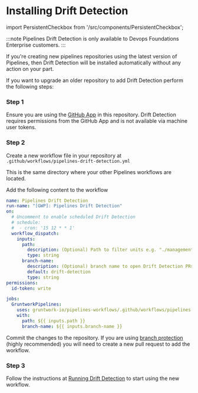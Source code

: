 # Installing Drift Detection

import PersistentCheckbox from '/src/components/PersistentCheckbox';

:::note
Pipelines Drift Detection is only available to Devops Foundations Enterprise customers.
:::

If you're creating new pipelines repositories using the latest version of Pipelines, then Drift Detection will be installed automatically without any action on your part.

If you want to upgrade an older repository to add Drift Detection perform the following steps:

### Step 1

Ensure you are using the [GitHub App](/2.0/docs/pipelines/installation/viagithubapp) in this repository. Drift Detection requires permissions from the GitHub App and is not available via machine user tokens.

<PersistentCheckbox id="install-drift-1" label="GitHub App In Use" />

### Step 2

Create a new workflow file in your repository at `.github/workflows/pipelines-drift-detection.yml`

This is the same directory where your other Pipelines workflows are located.

Add the following content to the workflow

```yml
name: Pipelines Drift Detection
run-name: "[GWP]: Pipelines Drift Detection"
on:
  # Uncomment to enable scheduled Drift Detection
  # schedule:
  #  - cron: '15 12 * * 1'
  workflow_dispatch:
    inputs:
      path:
        description: (Optional) Path to filter units e.g. "./management/*"
        type: string
      branch-name:
        description: (Optional) branch name to open Drift Detection PRs with
        default: drift-detection
        type: string
permissions:
  id-token: write

jobs:
  GruntworkPipelines:
    uses: gruntwork-io/pipelines-workflows/.github/workflows/pipelines-drift-detection.yml@v3
    with:
      path: ${{ inputs.path }}
      branch-name: ${{ inputs.branch-name }}
```

Commit the changes to the repository. If you are using [branch protection](/2.0/docs/pipelines/installation/branch-protection) (highly  recommended) you will need to create a new pull request to add the workflow.

<PersistentCheckbox id="install-drift-2" label="Workflow File Created" />

### Step 3

Follow the instructions at [Running Drift Detection](/2.0/docs/pipelines/guides/running-drift-detection) to start using the new workflow.
